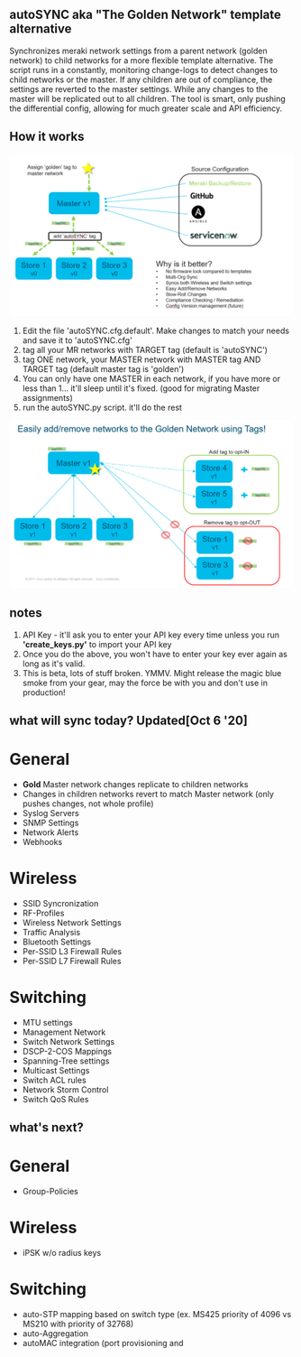 ## autoSYNC aka "The Golden Network" template alternative
Synchronizes meraki network settings from a parent network (golden network) to child networks for a more flexible template alternative. The script runs in a constantly, monitoring change-logs to detect changes to child networks or the master. If any children are out of compliance, the settings are reverted to the master settings. While any changes to the master will be replicated out to all children. The tool is smart, only pushing the differential config, allowing for much greater scale and API efficiency.

## How it works

![autoSYNC Day1 Getting-Started](images/day1.png)

1. Edit the file 'autoSYNC.cfg.default'. Make changes to match your needs and save it to 'autoSYNC.cfg'
2. tag all your MR networks with TARGET tag (default is 'autoSYNC')
3. tag ONE network, your MASTER network with MASTER tag AND TARGET tag (default master tag is 'golden')
4. You can only have one MASTER in each network, if you have more or less than 1... it'll sleep until it's fixed. (good for migrating Master assignments)
4. run the autoSYNC.py script. it'll do the rest

![autoSYNC Adding/Removing Networks](images/addremove.png)
## notes
1. API Key - it'll ask you to enter your API key every time unless you run **'create_keys.py'** to import your API key
2. Once you do the above, you won't have to enter your key ever again as long as it's valid. 
3. This is beta, lots of stuff broken. YMMV. Might release the magic blue smoke from your gear, may the force be with you and don't use in production!

## what will sync today? **Updated[Oct 6 '20]**
# General
* **Gold** Master network changes replicate to children networks
* Changes in children networks revert to match Master network (only pushes changes, not whole profile)
* Syslog Servers
* SNMP Settings
* Network Alerts
* Webhooks

# Wireless
* SSID Syncronization
* RF-Profiles
* Wireless Network Settings
* Traffic Analysis
* Bluetooth Settings
* Per-SSID L3 Firewall Rules
* Per-SSID L7 Firewall Rules

# Switching
* MTU settings
* Management Network
* Switch Network Settings
* DSCP-2-COS Mappings
* Spanning-Tree settings
* Multicast Settings
* Switch ACL rules
* Network Storm Control
* Switch QoS Rules

## what's next?
# General
* Group-Policies

# Wireless
* iPSK w/o radius keys

# Switching
* auto-STP mapping based on switch type (ex. MS425 priority of 4096 vs MS210 with priority of 32768)
* auto-Aggregation
* autoMAC integration (port provisioning and 
